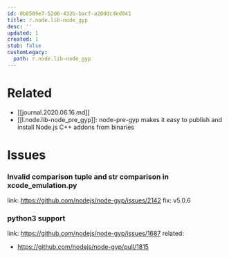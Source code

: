 ```yaml
---
id: 0b8505e7-52d6-432b-bacf-a20ddcded041
title: r.node.lib-node_gyp
desc: ''
updated: 1
created: 1
stub: false
customLegacy:
  path: r.node.lib-node_gyp
---
```


# Related
- [[journal.2020.06.16.md]]
- [[l.node.lib-node_pre_gyp]]: node-pre-gyp makes it easy to publish and install Node.js C++ addons from binaries


# Issues

### Invalid comparison tuple and str comparison in xcode_emulation.py
link: https://github.com/nodejs/node-gyp/issues/2142
fix: v5.0.6

### python3 support
link: https://github.com/nodejs/node-gyp/issues/1687
related:
- https://github.com/nodejs/node-gyp/pull/1815

